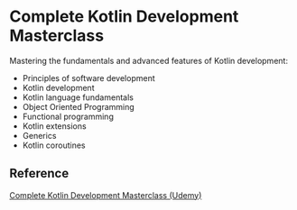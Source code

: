 # Complete Kotlin Development Masterclass

Mastering the fundamentals and advanced features of Kotlin development:

- Principles of software development
- Kotlin development
- Kotlin language fundamentals
- Object Oriented Programming
- Functional programming
- Kotlin extensions
- Generics
- Kotlin coroutines

## Reference

[Complete Kotlin Development Masterclass (Udemy)](https://www.udemy.com/course/kotlinmasterclass/)
